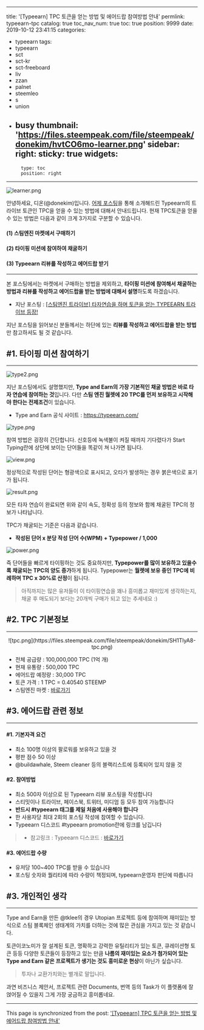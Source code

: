 
---
title: '[Typeearn] TPC 토큰을 얻는 방법 및 에어드랍 참여방법 안내'
permlink: typeearn-tpc
catalog: true
toc_nav_num: true
toc: true
position: 9999
date: 2019-10-12 23:41:15
categories:
- typeearn
tags:
- typeearn
- sct
- sct-kr
- sct-freeboard
- liv
- zzan
- palnet
- steemleo
- s
- union
- busy
thumbnail: 'https://files.steempeak.com/file/steempeak/donekim/hvtCO6mo-learner.png'
sidebar:
    right:
        sticky: true
widgets:
    -
        type: toc
        position: right
---


![learner.png](https://files.steempeak.com/file/steempeak/donekim/hvtCO6mo-learner.png)

안녕하세요, 디온(@donekim)입니다. [어제 포스팅](https://www.steemcoinpan.com/typeearn/@donekim/typeearn)을 통해 소개해드린 Typeearn의 트라이브 토큰인 TPC을 얻을 수 있는 방법에 대해서 안내드립니다. 현재 TPC토큰을 얻을 수 있는 방법은 다음과 같이 크게 3가지로 구분할 수 있습니다.

#### (1) 스팀엔진 마켓에서 구매하기
#### (2) 타이핑 미션에 참여하여 채굴하기
#### (3) Typeearn 리뷰를 작성하고 에어드랍 받기

---

본 포스팅에서는 마켓에서 구매하는 방법을 제외하고, **타이핑 미션에 참여해서 채굴하는 방법과 리뷰를 작성하고 에어드랍을 받는 방법에 대해서 설명**하도록 하겠습니다.

- 지난 포스팅 : [[스팀엔진 트라이브] 타자연습을 하며 토큰을 얻는 TYPEEARN 트라이브 등장!](https://www.steemcoinpan.com/typeearn/@donekim/typeearn)


지난 포스팅을 읽어보신 분들께서는 하단에 있는 **리뷰를 작성하고 에어드랍을 받는 방법**만 참고하셔도 될 것 같습니다.


## #1. 타이핑 미션 참여하기
---
![type2.png](https://files.steempeak.com/file/steempeak/donekim/ilY0iCxC-type2.png)



지난 포스팅에서도 설명했지만, **Type and Earn의 가장 기본적인 채굴 방법은 바로 타자 연습에 참여하는 것**입니다. 다만 **스팀 엔진 월렛에 20 TPC를 먼저 보유하고 시작해야 한다는 전제조건**이 있습니다.

- Type and Earn 공식 사이트 : https://typeearn.com/
 
![type.png](https://files.steempeak.com/file/steempeak/donekim/jTOv28Q6-type.png)

참여 방법은 굉장히 간단합니다. 신호등에 녹색불이 켜질 때까지 기다렸다가 Start Typing란에 상단에 보이는 단어들을 똑같이 쳐 나가면 됩니다.

![view.png](https://files.steempeak.com/file/steempeak/donekim/c2P1ckXj-view.png)

정상적으로 작성된 단어는 형광색으로 표시되고, 오타가 발생하는 경우 붉은색으로 표기가 됩니다. 

![result.png](https://files.steempeak.com/file/steempeak/donekim/ONsdLud7-result.png)

모든 타자 연습이 완료되면 위와 같이 속도, 정확성 등의 정보와 함께 채굴된 TPC의 정보가 나타납니다. 

TPC가 채굴되는 기준은 다음과 같습니다.

- **작성된 단어 x 분당 작성 단어 수(WPM) + Typepower / 1,000**



![power.png](https://files.steempeak.com/file/steempeak/donekim/P9Sdyb7Q-power.png)

즉 단어들을 빠르게 타이핑하는 것도 중요하지만, **Typepower를 많이 보유하고 있을수록 채굴되는 TPC의 양도 증가**하게 됩니다. Typepower는 **월렛에 보유 중인 TPC에 비례하며 TPC x 30%로 산정**이 됩니다.

> 아직까지는 많은 유저들이 이 타이핑연습을 꽤나 흥미롭고 재미있게 생각하는지, 채굴 후 매도되기 보다는 20개씩 구매가 되고 있는 추세네요 :)


## #2. TPC 기본정보
---
<center>![tpc.png](https://files.steempeak.com/file/steempeak/donekim/SH1TlyA8-tpc.png)</center>

- 전체 공급량 : 100,000,000 TPC (1억 개)
- 현재 유통량 : 500,000 TPC
- 에어드랍 예정량 : 30,000 TPC
- 토큰 가격 : 1 TPC = 0.40540 STEEMP
- 스팀엔진 마켓 : [바로가기](https://steem-engine.com/?p=market&t=TPC)

## #3. 에어드랍 관련 정보
---

#### #1. 기본자격 요건
- 최소 100명 이상의 팔로워를 보유하고 있을 것
- 평판 점수 50 이상
- @buildawhale, Steem cleaner 등의 블랙리스트에 등록되어 있지 않을 것

#### #2. 참여방법
- 최소 500자 이상으로 된 Typeearn 리뷰 포스팅을 작성합니다
- 스티밋이나 트라이브, 페이스북, 트위터, 미디엄 등 모두 참여 가능합니다
- **반드시 #typeearn 태그를 제일 처음에 사용해야 합니다**
- 한 사용자당 최대 2회의 포스팅 작성에 참여할 수 있습니다.
- Typeearn 디스코드 #typeearn promotion란에 링크를 남깁니다

> - 참고링크 : Typeearn 디스코드 : [바로가기](https://discord.gg/SD2JHJC)


#### #3. 에어드랍 수량
- 유저당 100~400 TPC를 받을 수 있습니다
- 포스팅 숫자와 퀄리티에 따라 수량이 책정되며, typeearn운영자 판단에 따릅니다


## #3. 개인적인 생각
---

Type and Earn을 만든 @tklee의 경우 Utopian 프로젝트 등에 참여하며 재미있는 방식으로 스팀 블록체인 생태계의 가치를 더하는 것에 많은 관심을 가지고 있는 것 같습니다.

토큰이코노미가 잘 설계된 토큰, 명확하고 강력한 유틸리티가 있는 토큰, 큐레이션형 토큰 등등 다양한 토큰들이 등장하고 있는 만큼 **나름의 재미있는 요소가 첨가되어 있는 Type and Earn 같은 프로젝트가 생기는 것도 흥미로운 현상**이 아닌가 싶습니다.

> 투자나 교환가치와는 별개로 말입니다.

과연 비즈니스 제안서, 프로젝트 관련 Documents, 번역 등의 Task가 이 플랫폼에 잘 얹어질 수 있을지 그게 가장 궁금하고 흥미롭네요.

- - -

This page is synchronized from the post: ['[Typeearn] TPC 토큰을 얻는 방법 및 에어드랍 참여방법 안내'](https://steemit.com/@donekim/typeearn-tpc)

